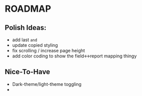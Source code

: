 # ROADMAP

## Polish Ideas:
- add last `and`
- update copied styling
- fix scrolling / increase page height
- add color coding to show the field<->report mapping thingy

## Nice-To-Have
- Dark-theme/light-theme toggling
- 